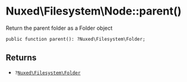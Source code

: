 # Nuxed\\Filesystem\\Node::parent()




Return the parent folder as a Folder object




``` Hack
public function parent(): ?Nuxed\Filesystem\Folder;
```




## Returns




+ ` ? `[` Nuxed\Filesystem\Folder `](<class.Nuxed.Filesystem.Folder.md>)